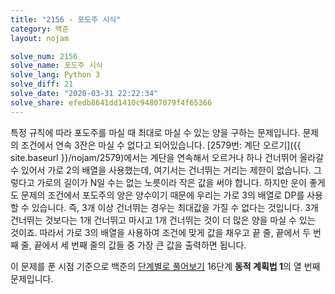 ```yaml
---
title: "2156 - 포도주 시식"
category: 백준
layout: nojam

solve_num: 2156
solve_name: 포도주 시식
solve_lang: Python 3
solve_diff: 21
solve_date: "2020-03-31 22:22:34"
solve_share: efedb8641dd1410c94807079f4f65366
---
```


특정 규칙에 따라 포도주를 마실 때 최대로 마실 수 있는 양을 구하는 문제입니다. 문제의 조건에서 연속 3잔은 마실 수 없다고 되어있습니다. [2579번: 계단 오르기]({{ site.baseurl }}/nojam/2579)에서는 계단을 연속해서 오르거나 하나 건너뛰어 올라갈 수 있어서 가로 2의 배열을 사용했는데, 여기서는 건너뛰는 거리는 제한이 없습니다. 그렇다고 가로의 길이가 N일 수는 없는 노릇이라 작은 값을 써야 합니다. 하지만 운이 좋게도 문제의 조건에서 포도주의 양은 양수이기 때문에 우리는 가로 3의 배열로 DP를 사용할 수 있습니다. 즉, 3개 이상 건너뛰는 경우는 최대값을 가질 수 없다는 것입니다. 3개 건너뛰는 것보다는 1개 건너뛰고 마시고 1개 건너뛰는 것이 더 많은 양을 마실 수 있는 것이죠. 따라서 가로 3의 배열을 사용하여 조건에 맞게 값을 채우고 끝 줄, 끝에서 두 번째 줄, 끝에서 세 번째 줄의 값들 중 가장 큰 값을 출력하면 됩니다.

이 문제를 푼 시점 기준으로 백준의 [단계별로 풀어보기](http://noj.am/p/s) 16단계 **동적 계획법 1**의 열 번째 문제입니다.
